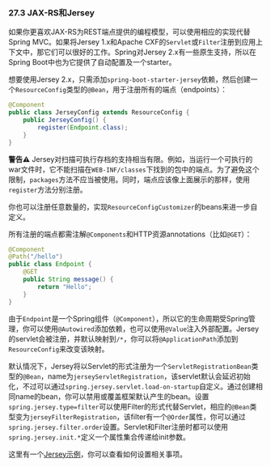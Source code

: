 ### 27.3 JAX-RS和Jersey

如果你更喜欢JAX-RS为REST端点提供的编程模型，可以使用相应的实现代替Spring MVC。如果将Jersey 1.x和Apache CXF的`Servlet`或`Filter`注册到应用上下文中，那它们可以很好的工作。Spring对Jersey 2.x有一些原生支持，所以在Spring Boot中也为它提供了自动配置及一个starter。

想要使用Jersey 2.x，只需添加`spring-boot-starter-jersey`依赖，然后创建一个`ResourceConfig`类型的`@Bean`，用于注册所有的端点（endpoints）：
```java
@Component
public class JerseyConfig extends ResourceConfig {
    public JerseyConfig() {
        register(Endpoint.class);
    }
}
```
**警告⚠️** Jersey对扫描可执行存档的支持相当有限。例如，当运行一个可执行的war文件时，它不能扫描在`WEB-INF/classes`下找到的包中的端点。为了避免这个限制，`packages`方法不应当被使用。同时，端点应该像上面展示的那样，使用`register`方法分别注册。

你也可以注册任意数量的，实现`ResourceConfigCustomizer`的beans来进一步自定义。

所有注册的端点都需注解`@Components`和HTTP资源annotations（比如`@GET`）：
```java
@Component
@Path("/hello")
public class Endpoint {
    @GET
    public String message() {
        return "Hello";
    }
}
```
由于`Endpoint`是一个Spring组件（`@Component`），所以它的生命周期受Spring管理，你可以使用`@Autowired`添加依赖，也可以使用`@Value`注入外部配置。Jersey的servlet会被注册，并默认映射到`/*`，你可以将`@ApplicationPath`添加到`ResourceConfig`来改变该映射。

默认情况下，Jersey将以Servlet的形式注册为一个`ServletRegistrationBean`类型的`@Bean`，name为`jerseyServletRegistration`，该servlet默认会延迟初始化，不过可以通过`spring.jersey.servlet.load-on-startup`自定义。通过创建相同name的bean，你可以禁用或覆盖框架默认产生的bean。设置`spring.jersey.type=filter`可以使用Filter的形式代替Servlet，相应的`@Bean`类型变为`jerseyFilterRegistration`，该filter有一个`@Order`属性，你可以通过`spring.jersey.filter.order`设置。Servlet和Filter注册时都可以使用`spring.jersey.init.*`定义一个属性集合传递给init参数。

这里有一个[Jersey示例](https://github.com/spring-projects/spring-boot/tree/v2.0.0.M5/spring-boot-samples/spring-boot-sample-jersey)，你可以查看如何设置相关事项。
